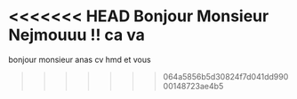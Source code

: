 <<<<<<< HEAD
Bonjour Monsieur Nejmouuu !! ca va
=======
bonjour monsieur anas cv hmd et vous
>>>>>>> 064a5856b5d30824f7d041dd99000148723ae4b5
